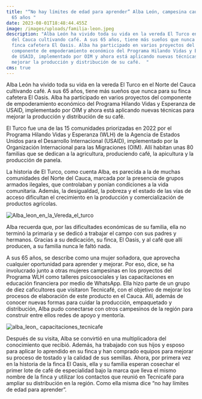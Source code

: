 ```yaml
---
title: "“No hay límites de edad para aprender” Alba León, campesina caucana de
  65 años "
date: 2023-08-01T18:48:44.455Z
image: /images/uploads/familia-leon.jpeg
description: "Alba León ha vivido toda su vida en la vereda El Turco en el Norte
  del Cauca cultivando café. A sus 65 años, tiene más sueños que nunca para su
  finca cafetera El Oasis. Alba ha participado en varios proyectos del
  componente de empoderamiento económico del Programa Hilando Vidas y Esperanza
  de USAID, implementado por OIM y ahora está aplicando nuevas técnicas para
  mejorar la producción y distribución de su café.  "
cms: true
---
```

Alba León ha vivido toda su vida en la vereda El Turco en el Norte del Cauca cultivando café. A sus 65 años, tiene más sueños que nunca para su finca cafetera El Oasis. Alba ha participado en varios proyectos del componente de empoderamiento económico del Programa Hilando Vidas y Esperanza de USAID, implementado por OIM y ahora está aplicando nuevas técnicas para mejorar la producción y distribución de su café.  

El Turco fue una de las 15 comunidades priorizadas en 2022 por el Programa Hilando Vidas y Esperanza (WLH) de la Agencia de Estados Unidos para el Desarrollo Internacional (USAID), implementado por la Organización Internacional para las Migraciones (OIM). Allí habitan unas 80 familias que se dedican a la agricultura, produciendo café, la apicultura y la producción de panela.  

La historia de El Turco, como cuenta Alba, es parecida a la de muchas comunidades del Norte del Cauca, marcada por la presencia de grupos armados ilegales, que controlaban y ponían condiciones a la vida comunitaria. Además, la desigualdad, la pobreza y el estado de las vías de acceso dificultan el crecimiento en la producción y comercialización de productos agrícolas. 

![Alba_leon_en_la_Vereda_el_turco](/images/uploads/alba-leon.jpeg "Alba Leon en la vereda El turco")

Alba recuerda que, por las dificultades económicas de su familia, ella no terminó la primaria y se dedicó a trabajar el campo con sus padres y hermanos. Gracias a su dedicación, su finca, El Oasis, y al café que allí producen, a su familia nunca le faltó nada.  

A sus 65 años, se describe como una mujer soñadora, que aprovecha cualquier oportunidad para aprender y mejorar. Por eso, dice, se ha involucrado junto a otras mujeres campesinas en los proyectos del Programa WLH como talleres psicosociales y las capacitaciones en educación financiera por medio de WhatsApp. Ella hizo parte de un grupo de diez caficultores que visitaron Tecnicafé, con el objetivo de mejorar los procesos de elaboración de este producto en el Cauca. Allí, además de conocer nuevas formas para cuidar la producción, empaquetado y distribución, Alba pudo conectarse con otros campesinos de la región para construir entre ellos redes de apoyo y mentoría. 

![alba_leon_ capacitaciones_tecnicafe](/images/uploads/alba-león-capacitaciones-tecnicafé-.png "alba leon capacitaciones tecnicafe")

Después de su visita, Alba se convirtió en una multiplicadora del conocimiento que recibió. Además, ha trabajado con sus hijos y esposo para aplicar lo aprendido en su finca y han comprado equipos para mejorar su proceso de tostado y la calidad de sus semillas. Ahora, por primera vez en la historia de la finca El Oasis, ella y su familia esperan cosechar el primer lote de café de especialidad bajo la marca que lleva el mismo nombre de la finca y utilizar los contactos que reunió en Tecnicafé para ampliar su distribución en la región. Como ella misma dice “no hay límites de edad para aprender”.